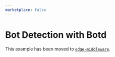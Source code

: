 ```yaml
---
marketplace: false
---
```


# Bot Detection with Botd

This example has been moved to [`edge-middleware`](/edge-middleware/bot-protection-botd).
